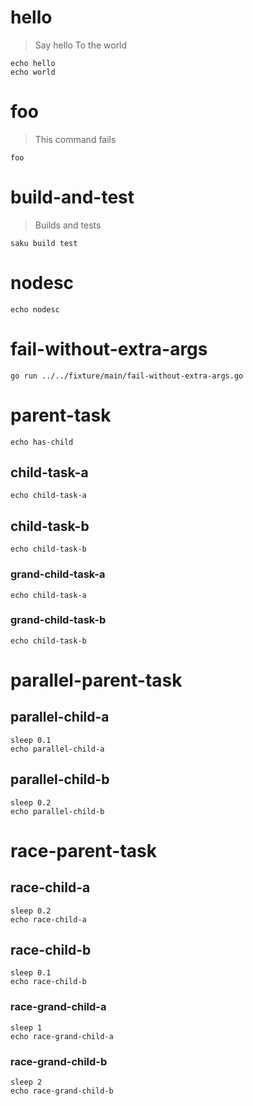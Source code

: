 # hello
> Say hello
> To the world

    echo hello
    echo world

# foo
> This command fails

    foo

# build-and-test
> Builds and tests

    saku build test

# nodesc

    echo nodesc

# fail-without-extra-args

    go run ../../fixture/main/fail-without-extra-args.go

# parent-task

    echo has-child

## child-task-a

    echo child-task-a

## child-task-b

    echo child-task-b

### grand-child-task-a

    echo child-task-a

### grand-child-task-b

    echo child-task-b

# parallel-parent-task

<!-- saku parallel -->

## parallel-child-a

    sleep 0.1
    echo parallel-child-a

## parallel-child-b
    sleep 0.2
    echo parallel-child-b

# race-parent-task

<!-- saku parallel race -->

## race-child-a

    sleep 0.2
    echo race-child-a

## race-child-b

    sleep 0.1
    echo race-child-b

### race-grand-child-a

    sleep 1
    echo race-grand-child-a

### race-grand-child-b

    sleep 2
    echo race-grand-child-b
